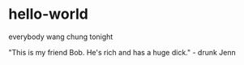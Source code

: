 # hello-world
everybody wang chung tonight

"This is my friend Bob. He's rich and has a huge dick." - drunk Jenn
